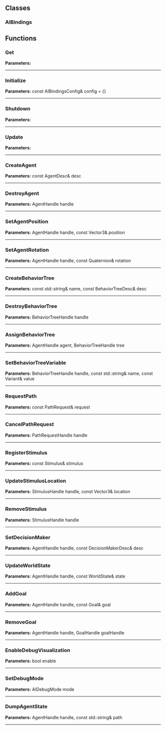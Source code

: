 
## Classes

### AIBindings




## Functions

### Get



**Parameters:** 

---

### Initialize



**Parameters:** const AIBindingsConfig& config = {}

---

### Shutdown



**Parameters:** 

---

### Update



**Parameters:** 

---

### CreateAgent



**Parameters:** const AgentDesc& desc

---

### DestroyAgent



**Parameters:** AgentHandle handle

---

### SetAgentPosition



**Parameters:** AgentHandle handle, const Vector3& position

---

### SetAgentRotation



**Parameters:** AgentHandle handle, const Quaternion& rotation

---

### CreateBehaviorTree



**Parameters:** const std::string& name, const BehaviorTreeDesc& desc

---

### DestroyBehaviorTree



**Parameters:** BehaviorTreeHandle handle

---

### AssignBehaviorTree



**Parameters:** AgentHandle agent, BehaviorTreeHandle tree

---

### SetBehaviorTreeVariable



**Parameters:** BehaviorTreeHandle handle, const std::string& name, const Variant& value

---

### RequestPath



**Parameters:** const PathRequest& request

---

### CancelPathRequest



**Parameters:** PathRequestHandle handle

---

### RegisterStimulus



**Parameters:** const Stimulus& stimulus

---

### UpdateStimulusLocation



**Parameters:** StimulusHandle handle, const Vector3& location

---

### RemoveStimulus



**Parameters:** StimulusHandle handle

---

### SetDecisionMaker



**Parameters:** AgentHandle handle, const DecisionMakerDesc& desc

---

### UpdateWorldState



**Parameters:** AgentHandle handle, const WorldState& state

---

### AddGoal



**Parameters:** AgentHandle handle, const Goal& goal

---

### RemoveGoal



**Parameters:** AgentHandle handle, GoalHandle goalHandle

---

### EnableDebugVisualization



**Parameters:** bool enable

---

### SetDebugMode



**Parameters:** AIDebugMode mode

---

### DumpAgentState



**Parameters:** AgentHandle handle, const std::string& path

---
